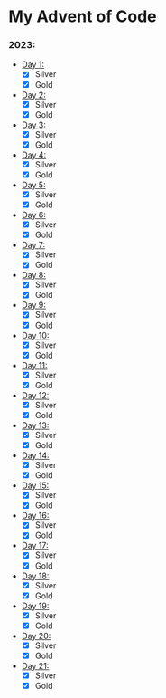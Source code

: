# My Advent of Code

### 2023:
- [Day 1:](2023/day1/src/main.rs)
    - [x] Silver
    - [x] Gold
- [Day 2:](2023/day2/src/main.rs)
    - [x] Silver
    - [x] Gold
- [Day 3:](2023/day3/src/main.rs)
    - [x] Silver
    - [x] Gold
- [Day 4:](2023/day4/src/main.rs)
    - [x] Silver
    - [x] Gold
- [Day 5:](2023/day5/src/main.rs)
    - [x] Silver
    - [x] Gold
- [Day 6:](2023/day6/src/main.rs)
    - [x] Silver
    - [x] Gold
- [Day 7:](2023/day7/src/main.rs)
    - [x] Silver
    - [x] Gold
- [Day 8:](2023/day8/src/main.rs)
    - [x] Silver
    - [x] Gold
- [Day 9:](2023/day9/src/main.rs)
    - [x] Silver
    - [x] Gold
- [Day 10:](2023/day10/src/main.rs)
    - [x] Silver
    - [x] Gold
- [Day 11:](2023/day11/src/main.rs)
    - [x] Silver
    - [x] Gold
- [Day 12:](2023/day12/src/main.rs)
    - [x] Silver
    - [x] Gold
- [Day 13:](2023/day13/src/main.rs)
    - [x] Silver
    - [x] Gold
- [Day 14:](2023/day14/src/main.rs)
    - [x] Silver
    - [x] Gold
- [Day 15:](2023/day15/src/main.rs)
    - [x] Silver
    - [x] Gold
- [Day 16:](2023/day16/src/main.rs)
    - [x] Silver
    - [x] Gold
- [Day 17:](2023/day17/src/main.rs)
    - [x] Silver
    - [x] Gold
- [Day 18:](2023/day18/src/main.rs)
    - [x] Silver
    - [x] Gold
- [Day 19:](2023/day19/src/main.rs)
    - [x] Silver
    - [x] Gold
- [Day 20:](2023/day20/src/main.rs)
    - [x] Silver
    - [x] Gold
- [Day 21:](2023/day21/src/main.rs)
    - [x] Silver
    - [x] Gold
